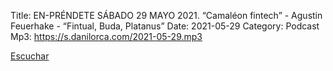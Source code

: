 Title: EN-PRÉNDETE SÁBADO 29 MAYO 2021. “Camaléon fintech” - Agustin Feuerhake - “Fintual, Buda, Platanus”
Date: 2021-05-29
Category: Podcast
Mp3: https://s.danilorca.com/2021-05-29.mp3

<a href="https://s.danilorca.com/2021-05-29.mp3" type="audio/mpeg">
Escuchar
</a>
